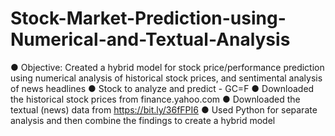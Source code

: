 # Stock-Market-Prediction-using-Numerical-and-Textual-Analysis
● Objective: Created a hybrid model for stock price/performance prediction using numerical analysis of historical stock prices, and sentimental analysis of news headlines 
● Stock to analyze and predict - GC=F
● Downloaded the historical stock prices from finance.yahoo.com
● Downloaded the textual (news) data from https://bit.ly/36fFPI6
● Used Python for separate analysis and then combine the findings to create a hybrid model
